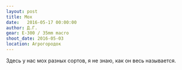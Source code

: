 ```yaml
---
layout: post
title: Мох
date:   2016-05-17 00:00:00
author: Д.Г.
gear: E-300 / 35mm macro
shoot_date: 2016-05-03
location: Агрогородок
---
```


Здесь у нас мох разных сортов, я не знаю, как он весь называется.
